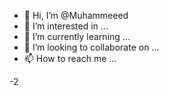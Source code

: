 - 👋 Hi, I’m @Muhammeeed
- 👀 I’m interested in ...
- 🌱 I’m currently learning ...
- 💞️ I’m looking to collaborate on ...
- 📫 How to reach me ...

<!---
Muhammeeed/Muhammeeed is a ✨ special ✨ repository because its `README.md` (this file) appears on your GitHub profile.
You can click the Preview link to take a look at your changes.
--->
-2
